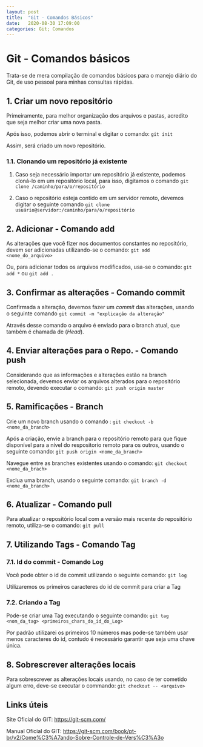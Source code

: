 ```yaml
---
layout: post
title:  "Git - Comandos Básicos"
date:   2020-08-30 17:09:00
categories: Git; Comandos
---
```


# Git - Comandos básicos

Trata-se de mera compilação de comandos básicos para o manejo diário do Git, de uso pessoal para minhas consultas rápidas.



## 1. Criar um novo repositório

Primeiramente, para melhor organização dos arquivos e pastas, acredito que seja melhor criar uma nova pasta. 

Após isso, podemos abrir o terminal e digitar o comando:
`git init`

Assim, será criado um novo repositório.



### 1.1. Clonando um repositório já existente

1. Caso seja necessário importar um repositório já existente, podemos cloná-lo em um repositório local, para isso, digitamos o comando
   `git clone /caminho/para/o/repositório`

2. Caso o repositório esteja contido em um servidor remoto, devemos digitar o seguinte comando
   `git clone usuário@servidor:/caminho/para/o/repositório`



## 2. Adicionar - Comando add

As alterações que você fizer nos documentos constantes no repositório, devem ser adicionadas utilizando-se o comando:
`git add <nome_do_arquivo>`

Ou, para adicionar todos os arquivos modificados, usa-se o comando:
`git add *`
ou
`git add . `



## 3. Confirmar as alterações - Comando commit

Confirmada a alteração, devemos fazer um *commit* das alterações, usando o seguinte comando
`git commit -m "explicação da alteração"`

Através desse comando o arquivo é enviado para o branch atual, que também é chamada de (*Head*).



## 4. Enviar alterações para o Repo. - Comando push

Considerando que as informações e alterações estão na branch selecionada, devemos enviar os arquivos alterados para o repositório remoto, devendo executar o comando: 
`git push origin master`



## 5. Ramificações - Branch

Crie um novo branch usando o comando :
`git checkout -b <nome_da_branch>`

Após a criação, envie a branch para o repositório remoto  para que fique disponível para a nível do respositorio remoto para os outros, usando o seguinte comando:
`git push origin <nome_da_branch>`

Navegue entre as branches  existentes usando o comando:
`git checkout <nome_da_brach>`

Exclua uma branch, usando o seguinte comando:
`git branch -d <nome_da_branch>`

## 6. Atualizar - Comando pull

Para atualizar o repositório local com a versão mais recente do repositório remoto, utiliza-se o comando:
`git pull`



## 7. Utilizando Tags - Comando Tag

### 7.1. Id do commit - Comando Log

Você pode obter o id de commit utilizando o seguinte comando:
`git log`

Utilizaremos os primeiros caracteres do id de commit para criar a Tag

### 7.2. Criando a Tag

Pode-se criar uma Tag executando o seguinte comando:
`git tag <nom_da_tag> <primeiros_chars_do_id_do_Log>`

Por padrão utilizarei os primeiros 10 números mas pode-se também usar menos caracteres do id, contudo é necessário garantir que seja uma chave única.



## 8. Sobrescrever alterações locais

Para sobrescrever as alterações locais usando, no caso de ter cometido algum erro, deve-se executar o commando:
`git checkout -- <arquivo>`

## Links úteis

Site Oficial do GIT: https://git-scm.com/

Manual Oficial do GIT: https://git-scm.com/book/pt-br/v2/Come%C3%A7ando-Sobre-Controle-de-Vers%C3%A3o
